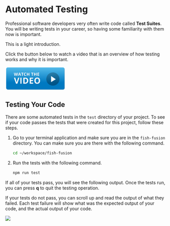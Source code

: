 # Automated Testing

Professional software developers very often write code called **Test Suites**. You will be writing tests in your career, so having some familiarity with them now is important.

This is a light introduction.

Click the button below to watch a video that is an overview of how testing works and why it is important.

[<img src="../../../../book-0-installations/chapters/images/video-play-icon.gif" height="75rem" />](https://www.youtube.com/watch?v=Jv2uxzhPFl4)

## Testing Your Code

There are some automated tests in the `test` directory of your project. To see if your code passes the tests that were created for this project, follow these steps.

1. Go to your terminal application and make sure you are in the `fish-fusion` directory. You can make sure you are there with the following command.
    ```sh
    cd ~/workspace/fish-fusion
    ```
1. Run the tests with the following command.
    ```sh
    npm run test
    ```

If all of your tests pass, you will see the following output. Once the tests run, you can press **q** to quit the testing operation.

If your tests do not pass, you can scroll up and read the output of what they failed. Each test failure will show what was the expected output of your code, and the actual output of your code.

![](./images/fish-fusion-tests.gif)
